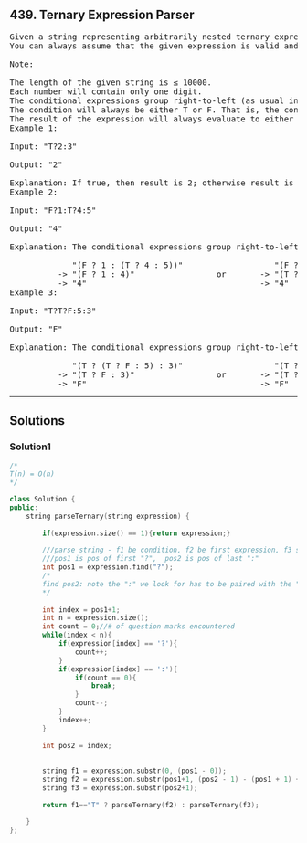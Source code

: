 ## 439. Ternary Expression Parser
<pre>
Given a string representing arbitrarily nested ternary expressions, calculate the result of the expression. 
You can always assume that the given expression is valid and only consists of digits 0-9, ?, :, T and F (T and F represent True and False respectively).

Note:

The length of the given string is ≤ 10000.
Each number will contain only one digit.
The conditional expressions group right-to-left (as usual in most languages).
The condition will always be either T or F. That is, the condition will never be a digit.
The result of the expression will always evaluate to either a digit 0-9, T or F.
Example 1:

Input: "T?2:3"

Output: "2"

Explanation: If true, then result is 2; otherwise result is 3.
Example 2:

Input: "F?1:T?4:5"

Output: "4"

Explanation: The conditional expressions group right-to-left. Using parenthesis, it is read/evaluated as:

             "(F ? 1 : (T ? 4 : 5))"                   "(F ? 1 : (T ? 4 : 5))"
          -> "(F ? 1 : 4)"                 or       -> "(T ? 4 : 5)"
          -> "4"                                    -> "4"
Example 3:

Input: "T?T?F:5:3"

Output: "F"

Explanation: The conditional expressions group right-to-left. Using parenthesis, it is read/evaluated as:

             "(T ? (T ? F : 5) : 3)"                   "(T ? (T ? F : 5) : 3)"
          -> "(T ? F : 3)"                 or       -> "(T ? F : 5)"
          -> "F"                                    -> "F"
</pre>

----------------------------------------------------

## Solutions

### Solution1

```c++
/*
T(n) = O(n)
*/

class Solution {
public:
    string parseTernary(string expression) {
        
        if(expression.size() == 1){return expression;}
        
        ///parse string - f1 be condition, f2 be first expression, f3 second expression
        ///pos1 is pos of first "?",  pos2 is pos of last ":"
        int pos1 = expression.find("?");
        /*
        find pos2: note the ":" we look for has to be paired with the "?" at pos1
        */
        
        int index = pos1+1;
        int n = expression.size();
        int count = 0;//# of question marks encountered
        while(index < n){
            if(expression[index] == '?'){
                count++;
            }
            if(expression[index] == ':'){
                if(count == 0){
                    break;
                }
                count--;
            }
            index++;
        }
        
        int pos2 = index;
        
            
        string f1 = expression.substr(0, (pos1 - 0));
        string f2 = expression.substr(pos1+1, (pos2 - 1) - (pos1 + 1) + 1 );
        string f3 = expression.substr(pos2+1);
        
        return f1=="T" ? parseTernary(f2) : parseTernary(f3);
        
    }
};
```
